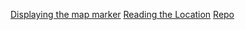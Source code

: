 [Displaying the map marker](https://developers.google.com/maps/documentation/javascript/adding-a-google-map#maps_add_map-typescript) 
[Reading the Location](https://developers.google.com/maps/documentation/geocoding/overview) 
[Repo ](https://github.com/ChaseBENNC9/MapsAPI)
